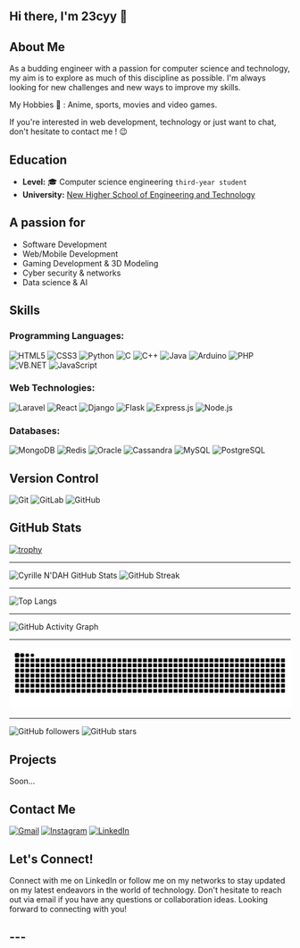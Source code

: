 ## Hi there, I'm 23cyy 👋

## About Me

As a budding engineer with a passion for computer science and technology, my aim is to explore as much of this discipline as possible. I'm always looking for new challenges and new ways to improve my skills. 

My Hobbies 🎲 : Anime, sports, movies and video games.

If you're interested in web development, technology or just want to chat, don't hesitate to contact me ! 😉

## Education

- **Level:** 🎓 Computer science engineering `third-year student`
- **University:** [New Higher School of Engineering and Technology](https://ensit.ci/)

## A passion for

- Software Development
- Web/Mobile Development  
- Gaming Development & 3D Modeling
- Cyber security & networks
- Data science & AI

## Skills

### Programming Languages:

![HTML5](https://img.shields.io/badge/HTML5-E34F26?style=for-the-badge&logo=html5&logoColor=white)
![CSS3](https://img.shields.io/badge/CSS3-1572B6?style=for-the-badge&logo=css3&logoColor=white)
![Python](https://img.shields.io/badge/Python-3776AB?style=for-the-badge&logo=python&logoColor=white)
![C](https://img.shields.io/badge/C-00599C?style=for-the-badge&logo=c&logoColor=white)
![C++](https://img.shields.io/badge/C++-00599C?style=for-the-badge&logo=cplusplus&logoColor=white)
![Java](https://img.shields.io/badge/Java-007396?style=for-the-badge&logo=java&logoColor=white)
![Arduino](https://img.shields.io/badge/Arduino-00979D?style=for-the-badge&logo=arduino&logoColor=white)
![PHP](https://img.shields.io/badge/PHP-777BB4?style=for-the-badge&logo=php&logoColor=white)
![VB.NET](https://img.shields.io/badge/VB.NET-512BD4?style=for-the-badge&logo=dot-net&logoColor=white)
![JavaScript](https://img.shields.io/badge/JavaScript-F7DF1E?style=for-the-badge&logo=javascript&logoColor=black)

### Web Technologies:

![Laravel](https://img.shields.io/badge/Laravel-FF2D20?style=for-the-badge&logo=laravel&logoColor=white)
![React](https://img.shields.io/badge/React-61DAFB?style=for-the-badge&logo=react&logoColor=black)
![Django](https://img.shields.io/badge/Django-092E20?style=for-the-badge&logo=django&logoColor=white)
![Flask](https://img.shields.io/badge/Flask-000000?style=for-the-badge&logo=flask&logoColor=white)
![Express.js](https://img.shields.io/badge/Express.js-000000?style=for-the-badge&logo=express&logoColor=white)
![Node.js](https://img.shields.io/badge/Node.js-339933?style=for-the-badge&logo=node-dot-js&logoColor=white)

### Databases:

![MongoDB](https://img.shields.io/badge/MongoDB-47A248?style=for-the-badge&logo=mongodb&logoColor=white)
![Redis](https://img.shields.io/badge/Redis-DC382D?style=for-the-badge&logo=redis&logoColor=white)
![Oracle](https://img.shields.io/badge/Oracle-F80000?style=for-the-badge&logo=oracle&logoColor=white)
![Cassandra](https://img.shields.io/badge/Apache%20Cassandra-1287B1?style=for-the-badge&logo=apache-cassandra&logoColor=white)
![MySQL](https://img.shields.io/badge/MySQL-4479A1?style=for-the-badge&logo=mysql&logoColor=white)
![PostgreSQL](https://img.shields.io/badge/PostgreSQL-336791?style=for-the-badge&logo=postgresql&logoColor=white)

## Version Control

![Git](https://img.shields.io/badge/Git-F05032?style=for-the-badge&logo=git&logoColor=white)
![GitLab](https://img.shields.io/badge/GitLab-FC6D26?style=for-the-badge&logo=gitlab&logoColor=white)
![GitHub](https://img.shields.io/badge/GitHub-181717?style=for-the-badge&logo=github&logoColor=white)



## GitHub Stats

[![trophy](https://github-profile-trophy.vercel.app/?username=23cyy&theme=onedark)](https://github.com/ryo-ma/github-profile-trophy)

---

![Cyrille N'DAH GitHub Stats](https://github-readme-stats.vercel.app/api?username=23cyy&show_icons=true&theme=radical) ![GitHub Streak](https://github-readme-streak-stats.herokuapp.com/?user=23cyy&theme=radical)

---

![Top Langs](https://github-readme-stats.vercel.app/api/top-langs/?username=23cyy&layout=compact&theme=radical)

---

![GitHub Activity Graph](https://github-readme-activity-graph.vercel.app/graph?username=23cyy&theme=react-dark)

---

![GitHub Snake Animation](https://github.com/23cyy/23cyy/blob/output/github-contribution-grid-snake.svg)





---

![GitHub followers](https://img.shields.io/github/followers/23cyy?style=social)
![GitHub stars](https://img.shields.io/github/stars/23cyy?style=social)


## Projects

Soon...

## Contact Me

[![Gmail](https://img.shields.io/badge/Gmail-D14836?style=for-the-badge&logo=gmail&logoColor=white)](mailto:cyrillendah.23@gmail.com)
[![Instagram](https://img.shields.io/badge/Instagram-E4405F?style=for-the-badge&logo=instagram&logoColor=white)](https://www.instagram.com/holyy.dev/)
[![LinkedIn](https://img.shields.io/badge/LinkedIn-0077B5?style=for-the-badge&logo=linkedin&logoColor=white)](https://www.linkedin.com/in/cyrille-n-dah-172022225)

## Let's Connect!

Connect with me on LinkedIn or follow me on my networks to stay updated on my latest endeavors in the world of technology. Don't hesitate to reach out via email if you have any questions or collaboration ideas. Looking forward to connecting with you!

## ---
